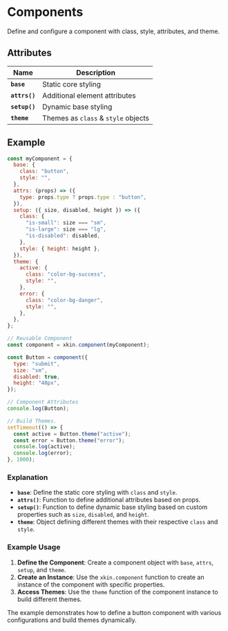 # Components

Define and configure a component with class, style, attributes, and theme.

## Attributes

| Name          | Description                         |
| ------------- | ----------------------------------- |
| **`base`**    | Static core styling                 |
| **`attrs()`** | Additional element attributes       |
| **`setup()`** | Dynamic base styling                |
| **`theme`**   | Themes as `class` & `style` objects |

## Example

```js
const myComponent = {
  base: {
    class: "button",
    style: "",
  },
  attrs: (props) => ({
    type: props.type ? props.type : "button",
  }),
  setup: ({ size, disabled, height }) => ({
    class: {
      "is-small": size === "sm",
      "is-large": size === "lg",
      "is-disabled": disabled,
    },
    style: { height: height },
  }),
  theme: {
    active: {
      class: "color-bg-success",
      style: "",
    },
    error: {
      class: "color-bg-danger",
      style: "",
    },
  },
};

// Reusable Component
const component = xkin.component(myComponent);

const Button = component({
  type: "submit",
  size: "sm",
  disabled: true,
  height: "40px",
});

// Component Attributes
console.log(Button);

// Build Themes.
setTimeout(() => {
  const active = Button.theme("active");
  const error = Button.theme("error");
  console.log(active);
  console.log(error);
}, 1000);
```

### Explanation

- **`base`**: Define the static core styling with `class` and `style`.
- **`attrs()`**: Function to define additional attributes based on props.
- **`setup()`**: Function to define dynamic base styling based on custom properties such as `size`, `disabled`, and `height`.
- **`theme`**: Object defining different themes with their respective `class` and `style`.

### Example Usage

1. **Define the Component**: Create a component object with `base`, `attrs`, `setup`, and `theme`.
2. **Create an Instance**: Use the `xkin.component` function to create an instance of the component with specific properties.
3. **Access Themes**: Use the `theme` function of the component instance to build different themes.

The example demonstrates how to define a button component with various configurations and build themes dynamically.
